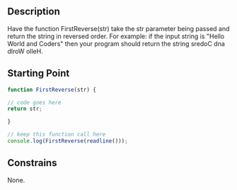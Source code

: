 ## Description

Have the function FirstReverse(str) take the str parameter being passed and return the string in reversed order. For example: if the input string is "Hello World and Coders" then your program should return the string sredoC dna dlroW olleH.

## Starting Point

``` javascript
function FirstReverse(str) {

// code goes here
return str;

}

// keep this function call here
console.log(FirstReverse(readline()));
```

## Constrains

None.
